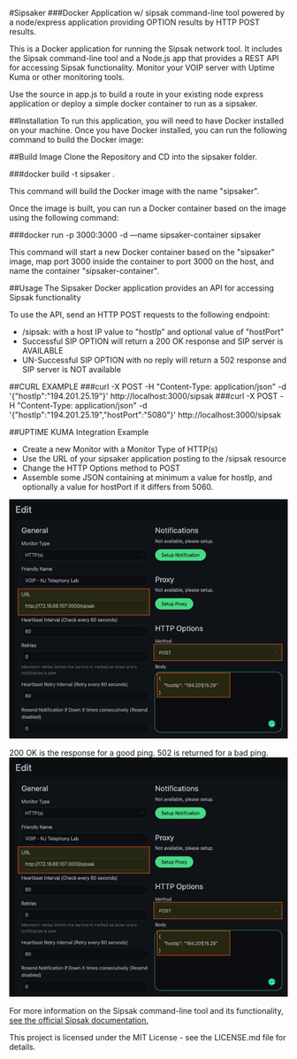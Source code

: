 #Sipsaker
###Docker Application w/ sipsak command-line tool powered by a node/express application providing OPTION results by HTTP POST results. 

This is a Docker application for running the Sipsak network tool. It includes the Sipsak command-line tool and a Node.js app that provides a REST API for accessing Sipsak functionality. Monitor your VOIP server with Uptime Kuma or other monitoring tools.

Use the source in app.js to build a route in your existing node express application or deploy a simple docker container to run as a sipsaker.

##Installation
To run this application, you will need to have Docker installed on your machine. Once you have Docker installed, you can run the following command to build the Docker image:

##Build Image
Clone the Repository and CD into the sipsaker folder.

###docker build -t sipsaker .

This command will build the Docker image with the name "sipsaker". 

Once the image is built, you can run a Docker container based on the image using the following command:

###docker run -p 3000:3000 -d —name sipsaker-container sipsaker

This command will start a new Docker container based on the "sipsaker" image, map port 3000 inside the container to port 3000 on the host, and name the container "sipsaker-container". 


##Usage
The Sipsaker Docker application provides an API for accessing Sipsak functionality

 To use the API, send an HTTP POST requests to the following endpoint:
* /sipsak: with a host IP value to "hostIp" and optional value of "hostPort"
* Successful SIP OPTION will return a 200 OK response and SIP server is AVAILABLE
* UN-Successful SIP OPTION with no reply will return a 502 response and SIP server is NOT available

##CURL EXAMPLE
###curl -X POST -H "Content-Type: application/json" -d '{"hostIp":"194.201.25.19"}' http://localhost:3000/sipsak
###curl -X POST -H "Content-Type: application/json" -d '{"hostIp":"194.201.25.19","hostPort":"5080"}' http://localhost:3000/sipsak

##UPTIME KUMA Integration Example
* Create a new Monitor with a Monitor Type of HTTP(s)
* Use the URL of your sipsaker application posting to the /sipsak resource
* Change the HTTP Options method to POST
* Assemble some JSON containing at minimum a value for hostIp, and optionally a value for hostPort if it differs from 5060.


![Kuma Dashboard Settings](/kuma-images/uptime-kuma1.png)

200 OK is the response for a good ping.  502 is returned for a bad ping.
![200 OK Value Accepted Range](/kuma-images/uptime-kuma1.png)



For more information on the Sipsak command-line tool and its functionality, [see the official Sipsak documentation.](https://github.com/nils-ohlmeier/sipsak)


This project is licensed under the MIT License - see the LICENSE.md file for details.
